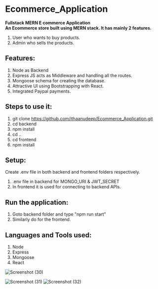 # Ecommerce_Application
**Fullstack MERN E commerce Application**     
**An Ecommerce store built using MERN stack. It has mainly 2 features.**
1. User who wants to buy products.
2. Admin who sells the products.

## Features:
1. Node as Backend
2. Express JS acts as Middleware and handling all the routes.
3. Mongoose schema for creating the database.
4. Attractive UI using Bootstrapping with React.
5. Integrated Paypal payments.

## Steps to use it:
1. git clone https://github.com/ithaanudeep/Ecommerce_Application.git
2. cd backend
3. npm install
4. cd ..
5. cd frontend
6. npm install

## Setup:
Create .env file in both backend and frontend folders respectively.
1. .env file in backend for MONGO_URI & JWT_SECRET
2. In frontend it is used for connecting to backend APIs.

## Run the application:
1. Goto backend folder and type "npm run start"
2. Similarly do for the frontend.

## Languages and Tools used:
1. Node
2. Express
3. Mongoose
4. React

![Screenshot (30)](https://user-images.githubusercontent.com/52530163/136013807-583f4520-31df-4df7-8174-20c270176d9c.png)

![Screenshot (31)](https://user-images.githubusercontent.com/52530163/136013829-e8edbfe0-2645-42af-b5e2-5efee34c1ca7.png)
![Screenshot (32)](https://user-images.githubusercontent.com/52530163/136013856-add12b8e-0c31-4af2-a306-d99afb63e934.png)

